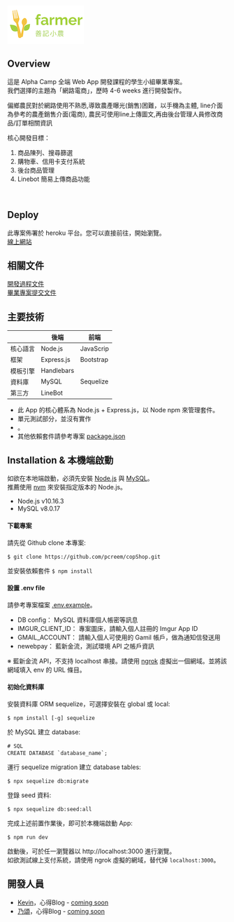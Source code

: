 ![image alt](https://github.com/pcreem/copShop/blob/master/upload/logo.png?raw=true)



## Overview
這是 Alpha Camp 全端 Web App 開發課程的學生小組畢業專案。<br>
我們選擇的主題為「網路電商」，歷時 4-6 weeks 進行開發製作。

偏鄉農民對於網路使用不熟悉,導致農產曝光(銷售)困難，以手機為主體, line介面為參考的農產銷售介面(電商), 農民可使用line上傳圖文,再由後台管理人員修改商品/訂單相關資訊

核心開發目標：
1. 商品陳列、搜尋篩選
2. 購物車、信用卡支付系統
3. 後台商品管理
4. Linebot 簡易上傳商品功能
<br>


## Deploy
此專案佈署於 heroku 平台。您可以直接前往，開始瀏覽。<br>
[線上網站](https://farmer-shop3.herokuapp.com/) <br>


## 相關文件

[開發過程文件](https://docs.google.com/document/d/1nLcnblhoqDkEdIREnPdc6Gkjo5wMHipfl-tmWUUMdI4/edit?usp=sharing) <br>
[畢業專案提交文件](https://hackmd.io/@ksS_La_-RRmaNMN-0fBH3g/Sy8qntGML) <br>

## 主要技術

|  | 後端 | 前端 |
| -------- | -------- | -------- |
| 核心語言   | Node.js     | JavaScrip |
| 框架 | Express.js | Bootstrap  |
| 模板引擎 | Handlebars | |
| 資料庫 | MySQL | Sequelize |
| 第三方 | LineBot | |

- 此 App 的核心體系為 Node.js + Express.js，以 Node npm 來管理套件。
- 單元測試部分，並沒有實作
- 。
- 其他依賴套件請參考專案 [package.json](https://github.com/pcreem/copShop/blob/master/package.json)

## Installation & 本機端啟動
如欲在本地端啟動，必須先安裝 [Node.js](https://nodejs.org/en/) 與 [MySQL](https://dev.mysql.com/downloads/mysql/)。<br>
推薦使用 [nvm](https://github.com/coreybutler/nvm-windows) 來安裝指定版本的 Node.js。
- Node.js v10.16.3
- MySQL v8.0.17

#### 下載專案
請先從 Github clone 本專案:
```
$ git clone https://github.com/pcreem/copShop.git
```

並安裝依賴套件 `$ npm install`

#### 設置 .env file
請參考專案檔案 [.env.example](https://github.com/pcreem/copShop/blob/master/.env_example)。
- DB config： MySQL 資料庫個人帳密等訊息
- IMGUR_CLIENT_ID： 專案圖床，請輸入個人註冊的 Imgur App ID
- GMAIL_ACCOUNT： 請輸入個人可使用的 Gamil 帳戶，做為通知信發送用
- newebpay： 藍新金流，測試環境 API 之帳戶資訊

※ 藍新金流 API，不支持 localhost 串接。請使用 [ngrok](https://ngrok.com/) 虛擬出一個網域。並將該網域填入 env 的 URL 條目。

#### 初始化資料庫
安裝資料庫 ORM sequelize，可選擇安裝在 global 或 local:
```
$ npm install [-g] sequelize
```

於 MySQL 建立 database:
```
# SQL
CREATE DATABASE `database_name`;
```

運行 sequelize migration 建立 database tables:
```
$ npx sequelize db:migrate
```

登錄 seed 資料:
```
$ npx sequelize db:seed:all
```

完成上述前置作業後，即可於本機端啟動 App:
```
$ npm run dev
```

啟動後，可於任一瀏覽器以 http://localhost:3000 進行瀏覽。<br>
如欲測試線上支付系統，請使用 ngrok 虛擬的網域，替代掉 `localhost:3000`。

## 開發人員

- [Kevin](https://github.com/wllcrre)，心得Blog - [coming soon](https://)
- [乃頌](https://github.com/pcreem)，心得Blog - [coming soon](https://)